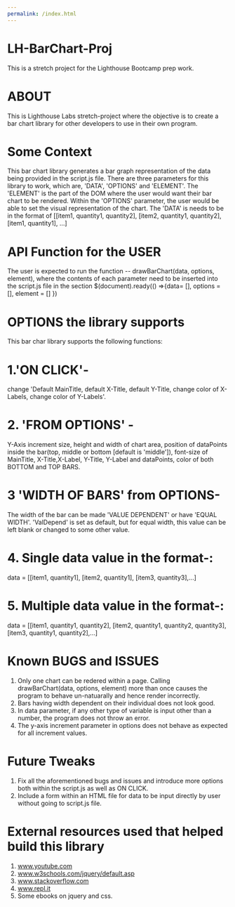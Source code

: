 ```yaml
---
permalink: /index.html
---
```

# LH-BarChart-Proj
This is a stretch project for the Lighthouse Bootcamp prep work.

# ABOUT
This is Lighthouse Labs stretch-project where the objective is to create a bar chart library for other developers to use in their own program.

# Some Context
This bar chart library generates a bar graph representation of the data being provided in the script.js file. There are three parameters for this library to work, which are, 'DATA', 'OPTIONS' and 'ELEMENT'. The 'ELEMENT' is the part of the DOM where the user would want their bar chart to be rendered. Within the 'OPTIONS' parameter, the user would be able to set the visual representation of the chart. The 'DATA' is needs to be in the format of [[item1, quantity1, quantity2], [item2, quantity1, quantity2], [item1, quantity1], ...]

# API Function for the USER
The user is expected to run the function -- drawBarChart(data, options, element), where the contents of each parameter need to be inserted into the script.js file in the section $(document).ready(() =>{data= [], options = [], element = [] })

# OPTIONS the library supports
This bar char library supports the following functions:
# 1.'ON CLICK'- 
change 'Default MainTitle, default X-Title, default Y-Title, change color of X-Labels, change color of Y-Labels'.
# 2. 'FROM OPTIONS' - 
Y-Axis increment size, height and width of chart area, position of dataPoints inside the bar(top, middle or bottom [default is 'middle']), font-size of MainTitle, X-Title,X-Label, Y-Title, Y-Label and dataPoints, color of both BOTTOM and TOP BARS.
# 3 'WIDTH OF BARS' from OPTIONS-
The width of the bar can be made 'VALUE DEPENDENT' or have 'EQUAL WIDTH'. 'ValDepend' is set as default, but for equal width, this value can be left blank or changed to some other value.
# 4. Single data value in the format-: 
data = [[item1, quantity1], [item2, quantity1], [item3, quantity3],...]
# 5. Multiple data value in the format-: 
data = [[item1, quantity1, quantity2], [item2, quantity1, quantity2, quantity3], [item3, quantity1, quantity2],...]

# Known BUGS and ISSUES
1. Only one chart can be redered within a page. Calling drawBarChart(data, options, element) more than once causes the program to behave un-natuarally and hence render incorrectly.
2. Bars having width dependent on their individual does not look good.
3. In data parameter, if any other type of variable is input other than a number, the program does not throw an error.
4. The y-axis increment parameter in options does not behave as expected for all increment values.

# Future Tweaks
1. Fix all the aforementioned bugs and issues and introduce more options both within the script.js as well as ON CLICK.
2. Include a form within an HTML file for data to be input directly by user without going to script.js file.

# External resources used that helped build this library
1. www.youtube.com
2. www.w3schools.com/jquery/default.asp
3. www.stackoverflow.com
4. www.repl.it
5. Some ebooks on jquery and css.
